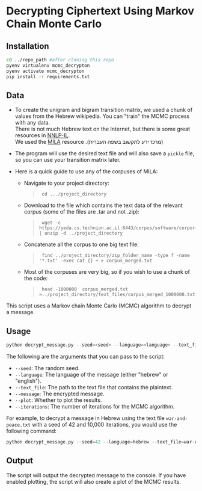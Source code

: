 # Decrypting Ciphertext Using Markov Chain Monte Carlo  
## Installation

``` bash
cd ../repo_path #after cloning this repo
pyenv virtualenv mcmc_decrypton
pyenv activate mcmc_decrypton
pip install -r requirements.txt


```

## Data
- To create the unigram and bigram transition matrix, we used a chunk of values from the Hebrew wikipedia.
 You can "train" the MCMC process with any data.  
   There is not much Hebrew text on the Internet, but there is some great resources in [NNLP-IL](https://github.com/NNLP-IL/Resources).  
   We used the [MILA](https://yeda.cs.technion.ac.il/index.html) resource .(מרכז ידע לתקשוב בשפה העברית)  
     
 - The program will use the desired text file and will also save a `pickle` file, so you can use your transition matrix later.


- Here is a quick guide to use any of the corpuses of MILA: 
	- Navigate to your project directory: 
	  >      cd .../project_directory 
     -  Download to the file which contains the text data of the relevant corpus (some of the files are .tar and not .zip):  
		  >      wget -c https://yeda.cs.technion.ac.il:8443/corpus/software/corpora/HeWiki_2013/plain/plain.zip | unzip -d ../project_directory
	- Concatenate all the corpus to one big text file: 
	  >      find ../project_directory/zip_folder_name -type f -name '*.txt' -exec cat {} + > corpus_merged.txt
	- Most of the corpuses are very big, so if you wish to use a chunk of the code:  
	  >      head -1000000  corpus_merged.txt >../project_directory/text_files/corpus_merged_1000000.txt`  

This script uses a Markov chain Monte Carlo (MCMC) algorithm to decrypt a message.

## Usage

```python
python decrypt_message.py --seed=<seed> --language=<language> --text_file=<text_file> --message=<message> --plot=<plot> --iterations=<iterations>
```

The following are the arguments that you can pass to the script:

* `--seed`: The random seed.
* `--language`: The language of the message (either "hebrew" or "english").
* `--text_file`: The path to the text file that contains the plaintext.
* `--message`: The encrypted message.
* `--plot`: Whether to plot the results.
* `--iterations`: The number of iterations for the MCMC algorithm.

For example, to decrypt a message in Hebrew using the text file `war-and-peace.txt` with a seed of 42 and 10,000 iterations, you would use the following command:

```python
python decrypt_message.py --seed=42 --language=hebrew --text_file=war-and-peace.txt --message=<message> --plot=False --iterations=10000
```

## Output

The script will output the decrypted message to the console. If you have enabled plotting, the script will also create a plot of the MCMC results.
